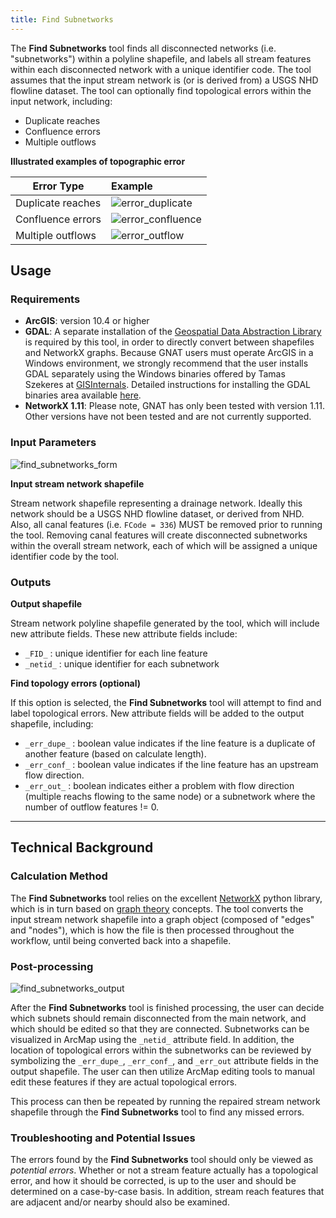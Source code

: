 ```yaml
---
title: Find Subnetworks
---
```



The **Find Subnetworks** tool finds all disconnected networks (i.e. "subnetworks") within a polyline shapefile, and labels all stream 
features within each disconnected network with a unique identifier code.  The tool assumes that the input stream network
is (or is derived from) a USGS NHD flowline dataset. The tool can optionally find topological errors within the 
input network, including:

* Duplicate reaches
* Confluence errors
* Multiple outflows

**Illustrated examples of topographic error**

| Error   Type      | Example                                                     |
| ------------------| :-----------------------------------------------------------|
| Duplicate reaches | ![error_duplicate]({{site.baseurl}}/images/error_dupe.png)  |
| Confluence errors | ![error_confluence]({{site.baseurl}}/images/error_conf.png) |
| Multiple outflows | ![error_outflow]({{site.baseurl}}/images/error_out.png)     |


## Usage

### Requirements

* **ArcGIS**: version 10.4 or higher
* **GDAL**: A separate installation of the [Geospatial Data Abstraction Library](https://www.gdal.org) is required by this tool, in order 
to directly convert between shapefiles and NetworkX graphs. Because GNAT users must operate ArcGIS in a Windows 
environment, we strongly recommend that the user installs GDAL separately using the Windows binaries offered by 
Tamas Szekeres at [GISInternals](http://www.gisinternals.com/). Detailed instructions for installing the GDAL binaries
area available [here](https://sandbox.idre.ucla.edu/sandbox/tutorials/installing-gdal-for-windows).
* **NetworkX 1.11**: Please note, GNAT has only been tested with version 1.11. Other versions have not been tested and
are not currently supported.

### Input Parameters

![find_subnetworks_form]({{site.baseurl}}/images/find_subnetworks_form.PNG)

**Input stream network shapefile**

Stream network shapefile representing a drainage network. Ideally this network should be a USGS NHD flowline
dataset, or derived from NHD. Also, all canal features (i.e. `FCode = 336`) MUST be removed prior to running the tool.
Removing canal features will create disconnected subnetworks within the overall stream network, each of which will be 
assigned a unique identifier code by the tool.

### Outputs

**Output shapefile**

Stream network polyline shapefile generated by the tool, which will include new attribute fields. These new 
attribute fields include:

* `_FID_` : unique identifier for each line feature
* `_netid_` : unique identifier for each subnetwork

**Find topology errors (optional)**

If this option is selected, the **Find Subnetworks** tool will attempt to find and label topological errors. New 
attribute fields will be added to the output shapefile, including:
* `_err_dupe_` : boolean value indicates if the line feature is a duplicate of another feature (based on calculate 
length).
* `_err_conf_` : boolean value indicates if the line feature has an upstream flow direction.
* `_err_out_` : boolean indicates either a problem with flow direction (multiple reachs flowing to the same node) or a
subnetwork where the number of outflow features != 0.

_______________________________________________________________
## Technical Background

### Calculation Method

The **Find Subnetworks** tool relies on the excellent [NetworkX](https://networkx.github.io/documentation/networkx-1.11/) 
python library, which is in turn based on [graph theory](https://en.wikipedia.org/wiki/Graph_theory) concepts. 
The tool converts the input stream network shapefile into a graph object (composed of "edges" and "nodes"), which is 
how the file is then processed throughout the workflow, until being converted back into a shapefile.

### Post-processing

![find_subnetworks_output]({{site.baseurl}}/images/find_subnetworks_output.PNG)

After the **Find Subnetworks** tool is finished processing, the user can decide which subnets should remain disconnected
from the main network, and which should be edited so that they are connected. Subnetworks can be visualized in ArcMap 
using the `_netid_` attribute field. In addition, the location of topological errors within the subnetworks can be 
reviewed by symbolizing the `_err_dupe_`, `_err_conf_`, and `_err_out` attribute fields in the output shapefile. The 
user can then utilize ArcMap editing tools to manual edit these features if they are actual topological errors.

This process can then be repeated by running the repaired stream network shapefile through the **Find Subnetworks** tool 
to find any missed errors. 

### Troubleshooting and Potential Issues

The errors found by the **Find Subnetworks** tool should only be viewed as *potential errors*. 
Whether or not a stream feature actually has a topological error, and how it should be corrected, is up to the user and 
should be determined on a case-by-case basis. In addition, stream reach features that are adjacent and/or nearby should
 also be examined.